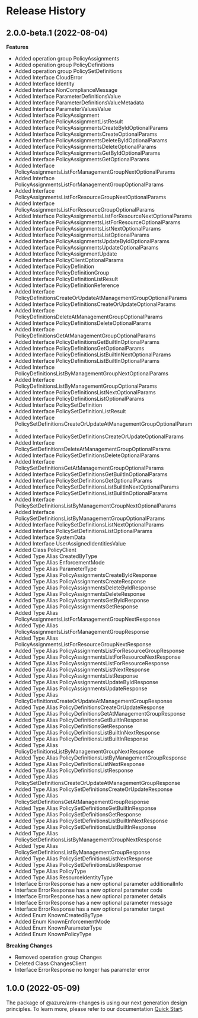 # Release History
    
## 2.0.0-beta.1 (2022-08-04)
    
**Features**

  - Added operation group PolicyAssignments
  - Added operation group PolicyDefinitions
  - Added operation group PolicySetDefinitions
  - Added Interface CloudError
  - Added Interface Identity
  - Added Interface NonComplianceMessage
  - Added Interface ParameterDefinitionsValue
  - Added Interface ParameterDefinitionsValueMetadata
  - Added Interface ParameterValuesValue
  - Added Interface PolicyAssignment
  - Added Interface PolicyAssignmentListResult
  - Added Interface PolicyAssignmentsCreateByIdOptionalParams
  - Added Interface PolicyAssignmentsCreateOptionalParams
  - Added Interface PolicyAssignmentsDeleteByIdOptionalParams
  - Added Interface PolicyAssignmentsDeleteOptionalParams
  - Added Interface PolicyAssignmentsGetByIdOptionalParams
  - Added Interface PolicyAssignmentsGetOptionalParams
  - Added Interface PolicyAssignmentsListForManagementGroupNextOptionalParams
  - Added Interface PolicyAssignmentsListForManagementGroupOptionalParams
  - Added Interface PolicyAssignmentsListForResourceGroupNextOptionalParams
  - Added Interface PolicyAssignmentsListForResourceGroupOptionalParams
  - Added Interface PolicyAssignmentsListForResourceNextOptionalParams
  - Added Interface PolicyAssignmentsListForResourceOptionalParams
  - Added Interface PolicyAssignmentsListNextOptionalParams
  - Added Interface PolicyAssignmentsListOptionalParams
  - Added Interface PolicyAssignmentsUpdateByIdOptionalParams
  - Added Interface PolicyAssignmentsUpdateOptionalParams
  - Added Interface PolicyAssignmentUpdate
  - Added Interface PolicyClientOptionalParams
  - Added Interface PolicyDefinition
  - Added Interface PolicyDefinitionGroup
  - Added Interface PolicyDefinitionListResult
  - Added Interface PolicyDefinitionReference
  - Added Interface PolicyDefinitionsCreateOrUpdateAtManagementGroupOptionalParams
  - Added Interface PolicyDefinitionsCreateOrUpdateOptionalParams
  - Added Interface PolicyDefinitionsDeleteAtManagementGroupOptionalParams
  - Added Interface PolicyDefinitionsDeleteOptionalParams
  - Added Interface PolicyDefinitionsGetAtManagementGroupOptionalParams
  - Added Interface PolicyDefinitionsGetBuiltInOptionalParams
  - Added Interface PolicyDefinitionsGetOptionalParams
  - Added Interface PolicyDefinitionsListBuiltInNextOptionalParams
  - Added Interface PolicyDefinitionsListBuiltInOptionalParams
  - Added Interface PolicyDefinitionsListByManagementGroupNextOptionalParams
  - Added Interface PolicyDefinitionsListByManagementGroupOptionalParams
  - Added Interface PolicyDefinitionsListNextOptionalParams
  - Added Interface PolicyDefinitionsListOptionalParams
  - Added Interface PolicySetDefinition
  - Added Interface PolicySetDefinitionListResult
  - Added Interface PolicySetDefinitionsCreateOrUpdateAtManagementGroupOptionalParams
  - Added Interface PolicySetDefinitionsCreateOrUpdateOptionalParams
  - Added Interface PolicySetDefinitionsDeleteAtManagementGroupOptionalParams
  - Added Interface PolicySetDefinitionsDeleteOptionalParams
  - Added Interface PolicySetDefinitionsGetAtManagementGroupOptionalParams
  - Added Interface PolicySetDefinitionsGetBuiltInOptionalParams
  - Added Interface PolicySetDefinitionsGetOptionalParams
  - Added Interface PolicySetDefinitionsListBuiltInNextOptionalParams
  - Added Interface PolicySetDefinitionsListBuiltInOptionalParams
  - Added Interface PolicySetDefinitionsListByManagementGroupNextOptionalParams
  - Added Interface PolicySetDefinitionsListByManagementGroupOptionalParams
  - Added Interface PolicySetDefinitionsListNextOptionalParams
  - Added Interface PolicySetDefinitionsListOptionalParams
  - Added Interface SystemData
  - Added Interface UserAssignedIdentitiesValue
  - Added Class PolicyClient
  - Added Type Alias CreatedByType
  - Added Type Alias EnforcementMode
  - Added Type Alias ParameterType
  - Added Type Alias PolicyAssignmentsCreateByIdResponse
  - Added Type Alias PolicyAssignmentsCreateResponse
  - Added Type Alias PolicyAssignmentsDeleteByIdResponse
  - Added Type Alias PolicyAssignmentsDeleteResponse
  - Added Type Alias PolicyAssignmentsGetByIdResponse
  - Added Type Alias PolicyAssignmentsGetResponse
  - Added Type Alias PolicyAssignmentsListForManagementGroupNextResponse
  - Added Type Alias PolicyAssignmentsListForManagementGroupResponse
  - Added Type Alias PolicyAssignmentsListForResourceGroupNextResponse
  - Added Type Alias PolicyAssignmentsListForResourceGroupResponse
  - Added Type Alias PolicyAssignmentsListForResourceNextResponse
  - Added Type Alias PolicyAssignmentsListForResourceResponse
  - Added Type Alias PolicyAssignmentsListNextResponse
  - Added Type Alias PolicyAssignmentsListResponse
  - Added Type Alias PolicyAssignmentsUpdateByIdResponse
  - Added Type Alias PolicyAssignmentsUpdateResponse
  - Added Type Alias PolicyDefinitionsCreateOrUpdateAtManagementGroupResponse
  - Added Type Alias PolicyDefinitionsCreateOrUpdateResponse
  - Added Type Alias PolicyDefinitionsGetAtManagementGroupResponse
  - Added Type Alias PolicyDefinitionsGetBuiltInResponse
  - Added Type Alias PolicyDefinitionsGetResponse
  - Added Type Alias PolicyDefinitionsListBuiltInNextResponse
  - Added Type Alias PolicyDefinitionsListBuiltInResponse
  - Added Type Alias PolicyDefinitionsListByManagementGroupNextResponse
  - Added Type Alias PolicyDefinitionsListByManagementGroupResponse
  - Added Type Alias PolicyDefinitionsListNextResponse
  - Added Type Alias PolicyDefinitionsListResponse
  - Added Type Alias PolicySetDefinitionsCreateOrUpdateAtManagementGroupResponse
  - Added Type Alias PolicySetDefinitionsCreateOrUpdateResponse
  - Added Type Alias PolicySetDefinitionsGetAtManagementGroupResponse
  - Added Type Alias PolicySetDefinitionsGetBuiltInResponse
  - Added Type Alias PolicySetDefinitionsGetResponse
  - Added Type Alias PolicySetDefinitionsListBuiltInNextResponse
  - Added Type Alias PolicySetDefinitionsListBuiltInResponse
  - Added Type Alias PolicySetDefinitionsListByManagementGroupNextResponse
  - Added Type Alias PolicySetDefinitionsListByManagementGroupResponse
  - Added Type Alias PolicySetDefinitionsListNextResponse
  - Added Type Alias PolicySetDefinitionsListResponse
  - Added Type Alias PolicyType
  - Added Type Alias ResourceIdentityType
  - Interface ErrorResponse has a new optional parameter additionalInfo
  - Interface ErrorResponse has a new optional parameter code
  - Interface ErrorResponse has a new optional parameter details
  - Interface ErrorResponse has a new optional parameter message
  - Interface ErrorResponse has a new optional parameter target
  - Added Enum KnownCreatedByType
  - Added Enum KnownEnforcementMode
  - Added Enum KnownParameterType
  - Added Enum KnownPolicyType

**Breaking Changes**

  - Removed operation group Changes
  - Deleted Class ChangesClient
  - Interface ErrorResponse no longer has parameter error
    
    
## 1.0.0 (2022-05-09)

The package of @azure/arm-changes is using our next generation design principles. To learn more, please refer to our documentation [Quick Start](https://aka.ms/js-track2-quickstart).
